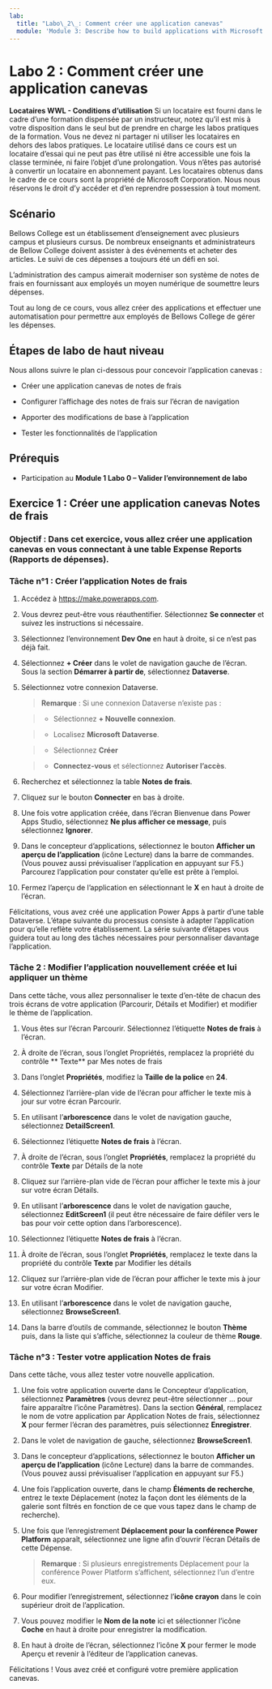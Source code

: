 ```yaml
---
lab:
  title: "Labo\_2\_: Comment créer une application canevas"
  module: 'Module 3: Describe how to build applications with Microsoft Power Apps'
---
```


# Labo 2 : Comment créer une application canevas

**Locataires WWL - Conditions d’utilisation** Si un locataire est fourni dans le cadre d’une formation dispensée par un instructeur, notez qu’il est mis à votre disposition dans le seul but de prendre en charge les labos pratiques de la formation. Vous ne devez ni partager ni utiliser les locataires en dehors des labos pratiques. Le locataire utilisé dans ce cours est un locataire d’essai qui ne peut pas être utilisé ni être accessible une fois la classe terminée, ni faire l’objet d’une prolongation. Vous n’êtes pas autorisé à convertir un locataire en abonnement payant. Les locataires obtenus dans le cadre de ce cours sont la propriété de Microsoft Corporation. Nous nous réservons le droit d’y accéder et d’en reprendre possession à tout moment. 

## Scénario

Bellows College est un établissement d’enseignement avec plusieurs campus et plusieurs cursus. De nombreux enseignants et administrateurs de Bellow College doivent assister à des événements et acheter des articles. Le suivi de ces dépenses a toujours été un défi en soi. 

L’administration des campus aimerait moderniser son système de notes de frais en fournissant aux employés un moyen numérique de soumettre leurs dépenses. 

Tout au long de ce cours, vous allez créer des applications et effectuer une automatisation pour permettre aux employés de Bellows College de gérer les dépenses. 


## Étapes de labo de haut niveau

Nous allons suivre le plan ci-dessous pour concevoir l’application canevas :

- Créer une application canevas de notes de frais 

- Configurer l’affichage des notes de frais sur l’écran de navigation

- Apporter des modifications de base à l’application

- Tester les fonctionnalités de l’application

## Prérequis

- Participation au **Module 1 Labo 0 – Valider l’environnement de labo**

## Exercice 1 : Créer une application canevas Notes de frais

### Objectif : Dans cet exercice, vous allez créer une application canevas en vous connectant à une table Expense Reports (Rapports de dépenses).

### Tâche n°1 : Créer l’application Notes de frais

1. Accédez à https://make.powerapps.com.

1. Vous devrez peut-être vous réauthentifier. Sélectionnez **Se connecter** et suivez les instructions si nécessaire.

1. Sélectionnez l’environnement **Dev One** en haut à droite, si ce n’est pas déjà fait.

1. Sélectionnez **+ Créer** dans le volet de navigation gauche de l’écran. Sous la section **Démarrer à partir de**, sélectionnez **Dataverse**.

1. Sélectionnez votre connexion Dataverse.

    >**Remarque** : Si une connexion Dataverse n’existe pas :

    >   - Sélectionnez **+ Nouvelle connexion**.

    >   - Localisez **Microsoft Dataverse**.

    >   - Sélectionnez **Créer**

    >   - **Connectez-vous** et sélectionnez **Autoriser l’accès**.

1. Recherchez et sélectionnez la table **Notes de frais**.

1. Cliquez sur le bouton **Connecter** en bas à droite.

1. Une fois votre application créée, dans l’écran Bienvenue dans Power Apps Studio, sélectionnez **Ne plus afficher ce message**, puis sélectionnez **Ignorer**.

1. Dans le concepteur d’applications, sélectionnez le bouton **Afficher un aperçu de l’application** (icône Lecture) dans la barre de commandes. (Vous pouvez aussi prévisualiser l’application en appuyant sur F5.) Parcourez l’application pour constater qu’elle est prête à l’emploi.

1. Fermez l’aperçu de l’application en sélectionnant le **X** en haut à droite de l’écran.

Félicitations, vous avez créé une application Power Apps à partir d’une table Dataverse. L’étape suivante du processus consiste à adapter l’application pour qu’elle reflète votre établissement. La série suivante d’étapes vous guidera tout au long des tâches nécessaires pour personnaliser davantage l’application.

### Tâche 2 : Modifier l’application nouvellement créée et lui appliquer un thème

Dans cette tâche, vous allez personnaliser le texte d’en-tête de chacun des trois écrans de votre application (Parcourir, Détails et Modifier) et modifier le thème de l’application.

1. Vous êtes sur l’écran Parcourir. Sélectionnez l’étiquette **Notes de frais** à l’écran.

1. À droite de l’écran, sous l’onglet Propriétés, remplacez la propriété du contrôle ** Texte** par Mes notes de frais

1. Dans l’onglet **Propriétés**, modifiez la **Taille de la police** en **24**.

1. Sélectionnez l’arrière-plan vide de l’écran pour afficher le texte mis à jour sur votre écran Parcourir.

1. En utilisant l’**arborescence** dans le volet de navigation gauche, sélectionnez **DetailScreen1**.

1. Sélectionnez l’étiquette **Notes de frais** à l’écran.

1. À droite de l’écran, sous l’onglet **Propriétés**, remplacez la propriété du contrôle **Texte** par Détails de la note

1. Cliquez sur l’arrière-plan vide de l’écran pour afficher le texte mis à jour sur votre écran Détails.

1. En utilisant l’**arborescence** dans le volet de navigation gauche, sélectionnez **EditScreen1** (il peut être nécessaire de faire défiler vers le bas pour voir cette option dans l’arborescence).

1. Sélectionnez l’étiquette **Notes de frais** à l’écran.

1. À droite de l’écran, sous l’onglet **Propriétés**, remplacez le texte dans la propriété du contrôle **Texte** par Modifier les détails

1. Cliquez sur l’arrière-plan vide de l’écran pour afficher le texte mis à jour sur votre écran Modifier.

1. En utilisant l’**arborescence** dans le volet de navigation gauche, sélectionnez **BrowseScreen1**.

1. Dans la barre d’outils de commande, sélectionnez le bouton **Thème** puis, dans la liste qui s’affiche, sélectionnez la couleur de thème **Rouge**.

### Tâche n°3 : Tester votre application Notes de frais

Dans cette tâche, vous allez tester votre nouvelle application.

1. Une fois votre application ouverte dans le Concepteur d’application, sélectionnez **Paramètres** (vous devrez peut-être sélectionner … pour faire apparaître l’icône Paramètres). Dans la section **Général**, remplacez le nom de votre application par Application Notes de frais, sélectionnez **X** pour fermer l’écran des paramètres, puis sélectionnez **Enregistrer**.

1. Dans le volet de navigation de gauche, sélectionnez **BrowseScreen1**.

1. Dans le concepteur d’applications, sélectionnez le bouton **Afficher un aperçu de l’application** (icône Lecture) dans la barre de commandes. (Vous pouvez aussi prévisualiser l’application en appuyant sur F5.)

1. Une fois l’application ouverte, dans le champ **Éléments de recherche**, entrez le texte Déplacement (notez la façon dont les éléments de la galerie sont filtrés en fonction de ce que vous tapez dans le champ de recherche).

1. Une fois que l’enregistrement **Déplacement pour la conférence Power Platform** apparaît, sélectionnez une ligne afin d’ouvrir l’écran Détails de cette Dépense.
 
    >**Remarque** : Si plusieurs enregistrements Déplacement pour la conférence Power Platform s’affichent, sélectionnez l’un d’entre eux.

1. Pour modifier l’enregistrement, sélectionnez l’**icône crayon** dans le coin supérieur droit de l’application.

1. Vous pouvez modifier le **Nom de la note** ici et sélectionner l’icône **Coche** en haut à droite pour enregistrer la modification.

1. En haut à droite de l’écran, sélectionnez l’icône **X** pour fermer le mode Aperçu et revenir à l’éditeur de l’application canevas.

Félicitations ! Vous avez créé et configuré votre première application canevas.

 
